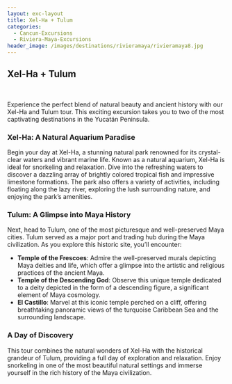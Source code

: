 ```yaml
---
layout: exc-layout
title: Xel-Ha + Tulum
categories:
  - Cancun-Excursions
  - Riviera-Maya-Excursions
header_image: /images/destinations/rivieramaya/rivieramaya8.jpg
---
```

## Xel-Ha + Tulum

&nbsp;

Experience the perfect blend of natural beauty and ancient history with our Xel-Ha and Tulum tour. This exciting excursion takes you to two of the most captivating destinations in the Yucatán Peninsula.

### Xel-Ha: A Natural Aquarium Paradise

Begin your day at Xel-Ha, a stunning natural park renowned for its crystal-clear waters and vibrant marine life. Known as a natural aquarium, Xel-Ha is ideal for snorkeling and relaxation. Dive into the refreshing waters to discover a dazzling array of brightly colored tropical fish and impressive limestone formations. The park also offers a variety of activities, including floating along the lazy river, exploring the lush surrounding nature, and enjoying the park’s amenities.

### Tulum: A Glimpse into Maya History

Next, head to Tulum, one of the most picturesque and well-preserved Maya cities. Tulum served as a major port and trading hub during the Maya civilization. As you explore this historic site, you’ll encounter:

- **Temple of the Frescoes**: Admire the well-preserved murals depicting Maya deities and life, which offer a glimpse into the artistic and religious practices of the ancient Maya.
- **Temple of the Descending God**: Observe this unique temple dedicated to a deity depicted in the form of a descending figure, a significant element of Maya cosmology.
- **El Castillo**: Marvel at this iconic temple perched on a cliff, offering breathtaking panoramic views of the turquoise Caribbean Sea and the surrounding landscape.

### A Day of Discovery

This tour combines the natural wonders of Xel-Ha with the historical grandeur of Tulum, providing a full day of exploration and relaxation. Enjoy snorkeling in one of the most beautiful natural settings and immerse yourself in the rich history of the Maya civilization.

&nbsp;
